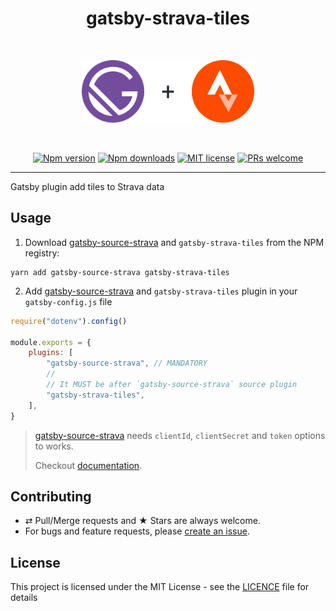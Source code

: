 <div align="center">
  <h1>gatsby-strava-tiles</h1>
  <br/>
  <p>
    <img src="./logo.png" alt="gatsby-strava-tiles" height="100px">
  </p>
  <br/>

[![Npm version][badge-npm]][npm]
[![Npm downloads][badge-npm-dl]][npm]
[![MIT license][badge-licence]](./LICENCE.md)
[![PRs welcome][badge-prs-welcome]](#contributing)

</div>

---

Gatsby plugin add tiles to Strava data

## Usage

1. Download [gatsby-source-strava][gatsby-source-strava] and `gatsby-strava-tiles` from the NPM registry:

```shell
yarn add gatsby-source-strava gatsby-strava-tiles
```

2.  Add [gatsby-source-strava][gatsby-source-strava] and `gatsby-strava-tiles` plugin in your `gatsby-config.js` file

```js
require("dotenv").config()

module.exports = {
    plugins: [
        "gatsby-source-strava", // MANDATORY
        //
        // It MUST be after `gatsby-source-strava` source plugin
        "gatsby-strava-tiles",
    ],
}
```

> [gatsby-source-strava][gatsby-source-strava] needs `clientId`, `clientSecret` and `token` options to works.
>
> Checkout [documentation][gatsby-source-strava].

## Contributing

-   ⇄ Pull/Merge requests and ★ Stars are always welcome.
-   For bugs and feature requests, please [create an issue][github-issue].

## License

This project is licensed under the MIT License - see the [LICENCE](./LICENCE.md) file for details

[badge-npm]: https://img.shields.io/npm/v/gatsby-strava-tiles.svg?style=flat-square
[badge-npm-dl]: https://img.shields.io/npm/dt/gatsby-strava-tiles.svg?style=flat-square
[badge-licence]: https://img.shields.io/badge/license-MIT-blue.svg?style=flat-square
[badge-prs-welcome]: https://img.shields.io/badge/PRs-welcome-brightgreen.svg?style=flat-square
[npm]: https://www.npmjs.org/package/gatsby-strava-tiles
[github-issue]: https://github.com/cedricdelpoux/gatsby-strava-tiles/issues/new
[gatsby-source-strava]: https://github.com/cedricdelpoux/gatsby-source-strava
